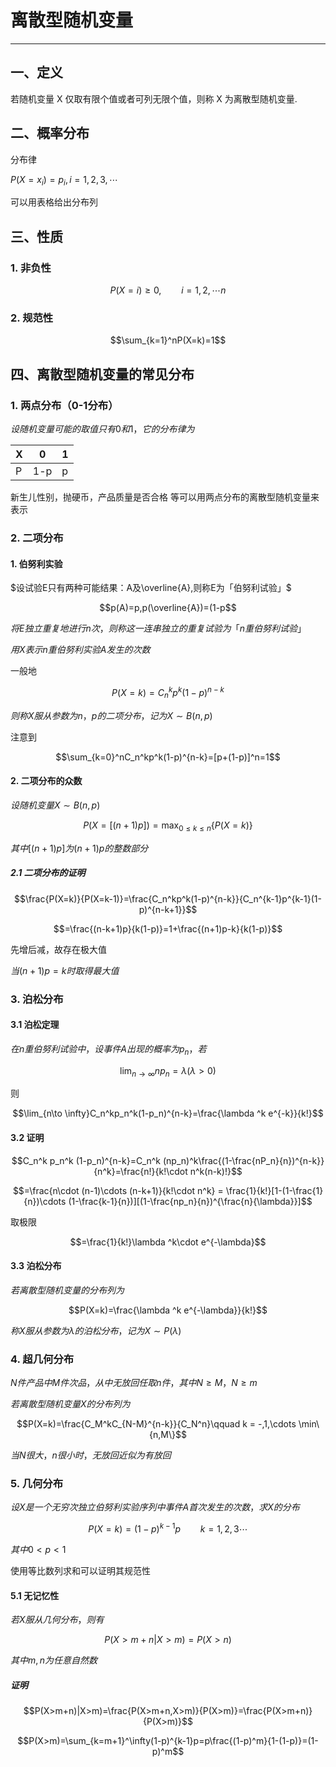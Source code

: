 # 离散型随机变量

---

## 一、定义

若随机变量 X 仅取有限个值或者可列无限个值，则称 X 为离散型随机变量.

## 二、概率分布

分布律

$P(X=x_i)=p_i,i=1,2,3,\cdots$

可以用表格给出分布列

## 三、性质

### 1. 非负性

$$P(X=i)\ge 0,\qquad i=1,2,\cdots n$$

### 2. 规范性

$$\sum_{k=1}^nP(X=k)=1$$

## 四、离散型随机变量的常见分布

### 1. 两点分布（0-1分布）

$设随机变量可能的取值只有0和1，它的分布律为$

| X | 0 | 1|
|---|---|---|
|P|1-p|p|

新生儿性别，抛硬币，产品质量是否合格 等可以用两点分布的离散型随机变量来表示

### 2. 二项分布

#### 1. 伯努利实验

$设试验E只有两种可能结果：A及\overline{A},则称E为「伯努利试验」$

$$p(A)=p,p(\overline{A})=(1-p$$

$将E独立重复地进行n次，则称这一连串独立的重复试验为「n重伯努利试验」$

$用X表示n重伯努利实验A发生的次数$

一般地

$$P(X=k)=C_n^kp^k(1-p)^{n-k}$$

$则称X服从参数为n，p的二项分布，记为X\sim B(n,p)$

注意到

$$\sum_{k=0}^nC_n^kp^k(1-p)^{n-k}=[p+(1-p)]^n=1$$

#### 2. 二项分布的众数

$设随机变量X\sim B(n,p)$

$$P(X=[(n+1)p])=\max _{0\le k \le n}\{P(X=k)\}$$

$其中[(n+1)p]为(n+1)p的整数部分$

##### 2.1 二项分布的证明

$$\frac{P(X=k)}{P(X=k-1)}=\frac{C_n^kp^k(1-p)^{n-k}}{C_n^{k-1}p^{k-1}(1-p)^{n-k+1}}$$

$$=\frac{(n-k+1)p}{k(1-p)}=1+\frac{(n+1)p-k}{k(1-p)}$$

先增后减，故存在极大值

$当(n+1)p=k时取得最大值$

### 3. 泊松分布

#### 3.1 泊松定理

$在n重伯努利试验中，设事件A出现的概率为p_n，若$

$$\lim_{n\to \infty}np_n=\lambda (\lambda >0)$$

则

$$\lim_{n\to \infty}C_n^kp_n^k(1-p_n)^{n-k}=\frac{\lambda ^k e^{-k}}{k!}$$

#### 3.2 证明

$$C_n^k p_n^k (1-p_n)^{n-k}=C_n^k (np_n)^k\frac{(1-\frac{nP_n}{n})^{n-k}}{n^k}=\frac{n!}{k!\cdot n^k(n-k)!}$$

$$=\frac{n\cdot (n-1)\cdots (n-k+1)}{k!\cdot n^k} = \frac{1}{k!}[1-(1-\frac{1}{n})\cdots (1-\frac{k-1}{n})][(1-\frac{np_n}{n})^{\frac{n}{\lambda}}]$$

取极限

$$=\frac{1}{k!}\lambda ^k\cdot e^{-\lambda}$$

#### 3.3 泊松分布

$若离散型随机变量的分布列为$

$$P(X=k)=\frac{\lambda ^k e^{-\lambda}}{k!}$$

$称X服从参数为\lambda 的泊松分布，记为X\sim P(\lambda)$

### 4. 超几何分布

$N件产品中M件次品，从中无放回任取n件，其中N\ge M，N\ge m$

$若离散型随机变量X的分布列为$

$$P(X=k)=\frac{C_M^kC_{N-M}^{n-k}}{C_N^n}\qquad k = -,1,\cdots \min\{n,M\}$$

$当N很大，n很小时，无放回近似为有放回$

### 5. 几何分布

$设X是一个无穷次独立伯努利实验序列中事件A首次发生的次数，求X的分布$

$$P(X=k)=(1-p)^{k-1}p \qquad k=1,2,3\cdots$$

$其中0 < p < 1$

使用等比数列求和可以证明其规范性

#### 5.1 无记忆性

$若X服从几何分布，则有$

$$P(X>m+n|X>m)=P(X>n)$$

$其中m,n为任意自然数$

##### 证明

$$P(X>m+n)|X>m)=\frac{P(X>m+n,X>m)}{P(X>m)}=\frac{P(X>m+n)}{P(X>m)}$$

$$P(X>m)=\sum_{k=m+1}^\infty(1-p)^{k-1}p=p\frac{(1-p)^m}{1-(1-p)}=(1-p)^m$$